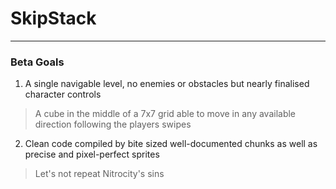# SkipStack
___
<h3>Beta Goals</h3>

1) A single navigable level, no enemies or obstacles but nearly finalised character controls

> A cube in the middle of a 7x7 grid able to move in any available direction following the players swipes

2) Clean code compiled by bite sized well-documented chunks as well as precise and pixel-perfect sprites

> Let's not repeat Nitrocity's sins

